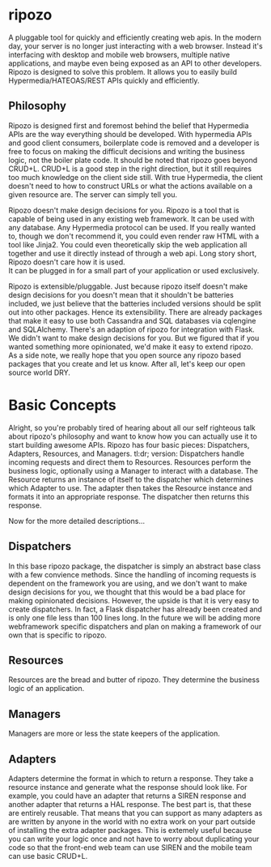 # ripozo

A pluggable tool for quickly and efficiently creating web apis.
In the modern day, your server is no longer just interacting
with a web browser.  Instead it's interfacing with desktop and mobile 
web browsers, multiple native applications, and maybe even being exposed
as an API to other developers.  Ripozo is designed to solve this problem.
It allows you to easily build Hypermedia/HATEOAS/REST APIs quickly and 
efficiently.

## Philosophy

Ripozo is designed first and foremost behind the belief that Hypermedia
APIs are the way everything should be developed.  With hypermedia APIs and
good client consumers, boilerplate code is removed and a developer is free
to focus on making the difficult decisions and writing the business logic,
not the boiler plate code.  It should be noted that ripozo goes beyond
CRUD+L.  CRUD+L is a good step in the right direction, but it still requires
too much knowledge on the client side still.  With true Hypermedia, the 
client doesn't need to how to construct URLs or what the actions available
on a given resource are.  The server can simply tell you.

Ripozo doesn't make design decisions for you.  Ripozo is a tool that is capable
of being used in any existing web framework.  It can be used with any database.
Any Hypermedia protocol can be used.  If you really wanted to, though we don't
recommend it, you could even render raw HTML with a tool like Jinja2.  You could
even theoretically skip the web application all together and use it directly instead
of through a web api. Long story short, Ripozo doesn't care how it is used.  
It can be plugged in for a small part of your application or used exclusively.

Ripozo is extensible/pluggable.  Just because ripozo itself doesn't make design decisions
for you doesn't mean that it shouldn't be batteries included, we just believe
that the batteries included versions should be split out into other packages.
Hence its extensibility.  There are already packages that make it easy to use
both Cassandra and SQL databases via cqlengine and SQLAlchemy.  There's an 
adaption of ripozo for integration with Flask.  We didn't want to make design
decisions for you.  But we figured that if you wanted something more opinionated,
we'd make it easy to extend ripozo.  As a side note, we really hope that you 
open source any ripozo based packages that you create and let us know.  After all,
let's keep our open source world DRY.

# Basic Concepts

Alright, so you're probably tired of hearing about all our self righteous talk 
about ripozo's philosophy and want to know how you can actually use it to start
building awesome APIs.  Ripozo has four basic pieces: Dispatchers, Adapters, Resources,
and Managers.  tl:dr; version: Dispatchers handle incoming requests and direct
them to Resources.  Resources perform the business logic, optionally using a 
Manager to interact with a database.  The Resource returns an instance of itself
to the dispatcher which determines which Adapter to use.  The adapter then takes the
Resource instance and formats it into an appropriate response.  The dispatcher then
returns this response.

Now for the more detailed descriptions...

## Dispatchers

In this base ripozo package, the dispatcher is simply an abstract base class
with a few convience methods.  Since the handling of incoming requests is
dependent on the framework you are using, and we don't want to make design 
decisions for you, we thought that this would be a bad place for making opinionated
decisions.  However, the upside is that it is very easy to create dispatchers.
In fact, a Flask dispatcher has already been created and is only one file less than
100 lines long. In the future we will be adding more webframework specific 
dispatchers and plan on making a framework of our own that is specific to ripozo.

## Resources

Resources are the bread and butter of ripozo.  They determine the business logic
of an application.

## Managers

Managers are more or less the state keepers of the application.

## Adapters

Adapters determine the format in which to return a response.  They take a resource
instance and generate what the response should look like.  For example, you could 
have an adapter that returns a SIREN response and another adapter that returns a HAL
response.  The best part is, that these are entirely reusable.  That means that 
you can support as many adapters as are written by anyone in the world with no extra
work on your part outside of installing the extra adapter packages.  This is extemely 
useful because you can write your logic once and not have to worry about duplicating
your code so that the front-end web team can use SIREN and the mobile team can use
basic CRUD+L.